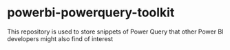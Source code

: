 # powerbi-powerquery-toolkit
This repository is used to store snippets of Power Query that other Power BI developers might also find of interest
